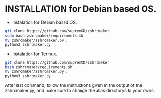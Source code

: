 # INSTALLATION for Debian based OS.
+ Instalation for Debian based OS.
```bash
git clone https://github.com/supremXD/zshrcmaker
sudo bash zshrcmaker/requirements.sh
mv zshrcmaker/zshrcmaker.py .
python3 zshrcmaker.py
```
+ Instalation for Termux.
```bash
git clone https://github.com/supremXD/zshrcmaker
bash zshrcmaker/requirements.sh
mv zshrcmaker/zshrcmaker.py .
python3 zshrcmaker.py
```
After last command, follow the instructions given in the output of the zshrcmaker.py, and make sure to change the alias
directorys to your owns.
